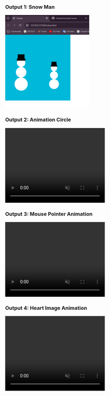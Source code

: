 <h3>
Output 1: Snow Man
</h3>

<img src="./git_src/snow-man.png" height="300">

<h3>
Output 2: Animation Circle
</h3>
<video width="320" height="240" autoPlay loop muted type="video/mp4">
<source src="./git_src/animation-circle.mp4">
</video>

<h3>
Output 3: Mouse Pointer Animation
</h3>

<video width="320" height="240" autoPlay loop muted type="video/mp4">
<source src="./git_src/mouse-pointer.mp4">
</video>

<h3>
Output 4: Heart Image Animation 
</h3>

<video width="320" height="240" autoPlay loop muted type="video/mp4">
<source src="./git_src/heart-output.mp4">
</video>
